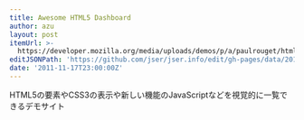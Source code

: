 ```yaml
---
title: Awesome HTML5 Dashboard
author: azu
layout: post
itemUrl: >-
  https://developer.mozilla.org/media/uploads/demos/p/a/paulrouget/html5-dashboard/demo_package/index.html
editJSONPath: 'https://github.com/jser/jser.info/edit/gh-pages/data/2011/11/index.json'
date: '2011-11-17T23:00:00Z'
---
```

HTML5の要素やCSS3の表示や新しい機能のJavaScriptなどを視覚的に一覧できるデモサイト
